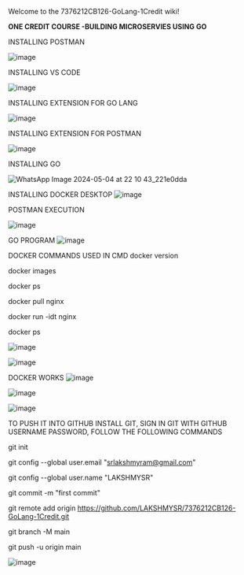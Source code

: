 Welcome to the 7376212CB126-GoLang-1Credit wiki!

**********ONE CREDIT COURSE -BUILDING MICROSERVIES USING GO**********

INSTALLING POSTMAN 

![image](https://github.com/LAKSHMYSR/7376212CB126-GoLang-1Credit/assets/168922430/88ef8dcd-e125-4798-afa4-caba672779a6)

INSTALLING VS CODE

![image](https://github.com/LAKSHMYSR/7376212CB126-GoLang-1Credit/assets/168922430/4e88018e-2c51-41f8-bb01-234f569b7305)

INSTALLING EXTENSION FOR GO LANG

![image](https://github.com/LAKSHMYSR/7376212CB126-GoLang-1Credit/assets/168922430/3c66a302-0af8-4730-a0af-30169baa6243)

INSTALLING EXTENSION FOR POSTMAN

![image](https://github.com/LAKSHMYSR/7376212CB126-GoLang-1Credit/assets/168922430/7c4a026c-90cc-412c-883c-d43e261c4b0b)

INSTALLING GO

![WhatsApp Image 2024-05-04 at 22 10 43_221e0dda](https://github.com/LAKSHMYSR/7376212CB126-GoLang-1Credit/assets/168922430/b2d7fc9c-69b3-42a9-b2b6-49115a56eba5)

INSTALLING DOCKER DESKTOP
![image](https://github.com/LAKSHMYSR/7376212CB126-GoLang-1Credit/assets/168922430/44c1e095-06a5-47d5-9fac-dc844d8d14b9)


POSTMAN EXECUTION

![image](https://github.com/LAKSHMYSR/7376212CB126-GoLang-1Credit/assets/168922430/40c2e4e1-3a20-4f22-be6a-f43ef6230f67)

GO PROGRAM 
![image](https://github.com/LAKSHMYSR/7376212CB126-GoLang-1Credit/assets/168922430/6c15c077-7469-494c-bc23-91d9b2012c62)

DOCKER COMMANDS USED IN CMD
docker version

docker images

docker ps

docker pull nginx

docker run -idt nginx

docker ps


![image](https://github.com/LAKSHMYSR/7376212CB126-GoLang-1Credit/assets/168922430/c5ba1d6d-63ef-4809-a010-8afafa45d782)


![image](https://github.com/LAKSHMYSR/7376212CB126-GoLang-1Credit/assets/168922430/15fdbc09-6ba6-4a3c-8128-72aa2d69a855)



DOCKER WORKS
![image](https://github.com/LAKSHMYSR/7376212CB126-GoLang-1Credit/assets/168922430/6161b14b-d328-40c2-816e-6ff2341e1524)


![image](https://github.com/LAKSHMYSR/7376212CB126-GoLang-1Credit/assets/168922430/fe9b383a-5eeb-4253-a0d6-d235769449e5)


![image](https://github.com/LAKSHMYSR/7376212CB126-GoLang-1Credit/assets/168922430/90a92968-2bc1-452f-8413-40c1a63d0122)

TO PUSH IT INTO GITHUB
INSTALL GIT,
SIGN IN GIT WITH GITHUB USERNAME PASSWORD,
FOLLOW THE FOLLOWING COMMANDS

git init

git config --global user.email "srlakshmyram@gmail.com"

git config --global user.name "LAKSHMYSR"

git commit -m "first commit"

git remote add origin https://github.com/LAKSHMYSR/7376212CB126-GoLang-1Credit.git

git branch -M main

git push -u origin main

![image](https://github.com/LAKSHMYSR/7376212CB126-GoLang-1Credit/assets/168922430/fb43f9e1-8f43-4fb9-afa9-c37dee26232d)



